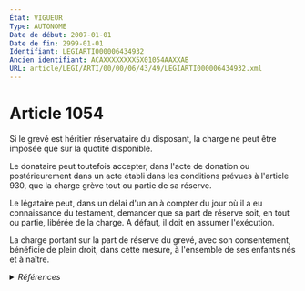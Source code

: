 ```yaml
---
État: VIGUEUR
Type: AUTONOME
Date de début: 2007-01-01
Date de fin: 2999-01-01
Identifiant: LEGIARTI000006434932
Ancien identifiant: ACAXXXXXXXX5X01054AAXXAB
URL: article/LEGI/ARTI/00/00/06/43/49/LEGIARTI000006434932.xml
---
```


<h1>Article 1054</h1>

Si le grevé est héritier réservataire du disposant, la charge ne peut être
imposée que sur la quotité disponible.<br />

Le donataire peut toutefois accepter, dans l'acte de donation ou postérieurement
dans un acte établi dans les conditions prévues à l'article 930, que la charge
grève tout ou partie de sa réserve.<br />

Le légataire peut, dans un délai d'un an à compter du jour où il a eu
connaissance du testament, demander que sa part de réserve soit, en tout ou
partie, libérée de la charge. A défaut, il doit en assumer l'exécution.<br />

La charge portant sur la part de réserve du grevé, avec son consentement,
bénéficie de plein droit, dans cette mesure, à l'ensemble de ses enfants nés et
à naître.


<details>
  <summary><em>Références</em></summary>

  <h2>Articles faisant référence à l'article</h2>
  
  <ul>
    <li>
      <a href="https://legal.tricoteuses.fr//redirection/LEGIARTI000006433774?vers=git&vers=legifrance">Code civil - article 930 AUTONOME VIGUEUR, en vigueur depuis le 2007-01-01</a> CITATION cible
    </li>
    <li>
      <a href="https://legal.tricoteuses.fr//redirection/LEGIARTI000006284843?vers=git&vers=legifrance">LOI n° 2006-728 du 23 juin 2006 portant réforme des successions et des libéralités - article 9 ENTIEREMENT_MODIF</a> MODIFICATION cible
    </li>
    <li>
      <a href="https://legal.tricoteuses.fr//redirection/LEGIARTI000006433773?vers=git&vers=legifrance">Code civil - article 930 AUTONOME MODIFIE, en vigueur du 1972-01-01 au 2007-01-01</a> CITATION cible
    </li>
    <li>
      <a href="https://legal.tricoteuses.fr//redirection/LEGIARTI000006284854?vers=git&vers=legifrance">LOI n° 2006-728 du 23 juin 2006 portant réforme des successions et des libéralités - article 20 ENTIEREMENT_MODIF</a> MODIFICATION cible
    </li>
  </ul>
  
  <h2>Références faites par l'article</h2>
  
  <ul>
    <li>
      CODIFICATION source Loi 1803-05-03
    </li>
    <li>
      2006-06-23 MODIFICATION source <a href="https://legal.tricoteuses.fr//redirection/LEGIARTI000006284854?vers=git&vers=legifrance">LOI n° 2006-728 du 23 juin 2006 portant réforme des successions et des libéralités - article 20 ENTIEREMENT_MODIF</a>
    </li>
    <li>
      2006-06-23 MODIFICATION source <a href="https://legal.tricoteuses.fr//redirection/LEGIARTI000006284843?vers=git&vers=legifrance">LOI n° 2006-728 du 23 juin 2006 portant réforme des successions et des libéralités - article 9 ENTIEREMENT_MODIF</a>
    </li>
    <li>
      2999-01-01 CITATION source <a href="https://legal.tricoteuses.fr//redirection/LEGIARTI000006433773?vers=git&vers=legifrance">Code civil - article 930 AUTONOME MODIFIE, en vigueur du 1972-01-01 au 2007-01-01</a>
    </li>
  </ul>
</details>
